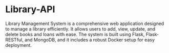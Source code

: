# Library-API
Library Management System is a comprehensive web application designed to manage a library efficiently. It allows users to add, view, update, and delete books and loans with ease. The system is built using Flask, Flask-RESTful, and MongoDB, and it includes a robust Docker setup for easy deployment.
